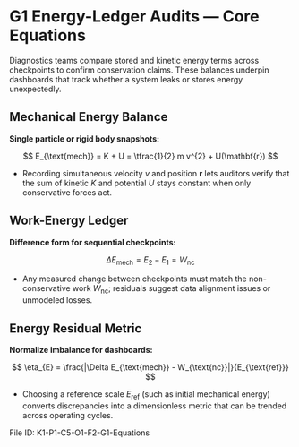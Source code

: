 # G1 Energy-Ledger Audits — Core Equations

Diagnostics teams compare stored and kinetic energy terms across checkpoints to confirm conservation claims. These balances underpin dashboards that track whether a system leaks or stores energy unexpectedly.

## Mechanical Energy Balance
**Single particle or rigid body snapshots:**

$$
E_{\text{mech}} = K + U = \tfrac{1}{2} m v^{2} + U(\mathbf{r})
$$

- Recording simultaneous velocity $v$ and position $\mathbf{r}$ lets auditors verify that the sum of kinetic $K$ and potential $U$ stays constant when only conservative forces act.

## Work-Energy Ledger
**Difference form for sequential checkpoints:**

$$
\Delta E_{\text{mech}} = E_{2} - E_{1} = W_{\text{nc}}
$$

- Any measured change between checkpoints must match the non-conservative work $W_{\text{nc}}$; residuals suggest data alignment issues or unmodeled losses.

## Energy Residual Metric
**Normalize imbalance for dashboards:**

$$
\eta_{E} = \frac{|\Delta E_{\text{mech}} - W_{\text{nc}}|}{E_{\text{ref}}}
$$

- Choosing a reference scale $E_{\text{ref}}$ (such as initial mechanical energy) converts discrepancies into a dimensionless metric that can be trended across operating cycles.

File ID: K1-P1-C5-O1-F2-G1-Equations
